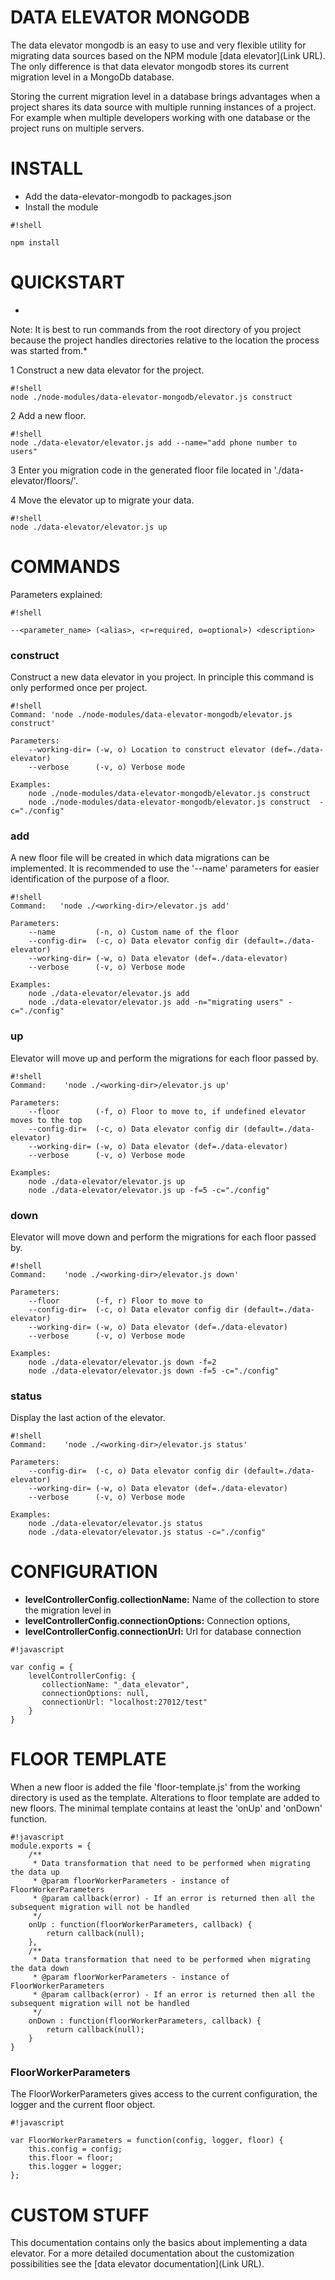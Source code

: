 # DATA ELEVATOR MONGODB #

The data elevator mongodb is an easy to use and very flexible utility for migrating data sources based on the NPM module [data elevator](Link URL). The only difference is that data elevator mongodb stores its current migration level in a MongoDb database.

Storing the current migration level in a database brings advantages when a project shares its data source with multiple running instances of a project. For example when multiple developers working with one database or the project runs on multiple servers.

# INSTALL #

* Add the data-elevator-mongodb to packages.json
* Install the module
```
#!shell

npm install
```

# QUICKSTART #
*
Note: It is best to run commands from the root directory of you project because the project handles directories relative to the location the process was started from.*

1 Construct a new data elevator for the project.
```
#!shell
node ./node-modules/data-elevator-mongodb/elevator.js construct
```
2 Add a new floor.
```
#!shell
node ./data-elevator/elevator.js add --name="add phone number to users"
```
3 Enter you migration code in the generated floor file located in './data-elevator/floors/'.

4 Move the elevator up to migrate your data.
```
#!shell
node ./data-elevator/elevator.js up
```

# COMMANDS #

Parameters explained:

```
#!shell

--<parameter_name> (<alias>, <r=required, o=optional>) <description>     

```
### construct ###

Construct a new data elevator in you project. In principle this command is only performed once per project.

```
#!shell
Command: 'node ./node-modules/data-elevator-mongodb/elevator.js construct'
    
Parameters:
    --working-dir= (-w, o) Location to construct elevator (def=./data-elevator)
    --verbose      (-v, o) Verbose mode

Examples:
    node ./node-modules/data-elevator-mongodb/elevator.js construct
    node ./node-modules/data-elevator-mongodb/elevator.js construct  -c="./config"
```

### add ###

A new floor file will be created in which data migrations can be implemented. It is recommended to use the '--name' parameters for easier identification of the purpose of a floor.

```
#!shell
Command:   'node ./<working-dir>/elevator.js add'
    
Parameters:
    --name         (-n, o) Custom name of the floor
    --config-dir=  (-c, o) Data elevator config dir (default=./data-elevator)
    --working-dir= (-w, o) Data elevator (def=./data-elevator)
    --verbose      (-v, o) Verbose mode

Examples:
    node ./data-elevator/elevator.js add
    node ./data-elevator/elevator.js add -n="migrating users" -c="./config"
```

### up ###

Elevator will move up and perform the migrations for each floor passed by.

```
#!shell
Command:    'node ./<working-dir>/elevator.js up'
    
Parameters:
    --floor        (-f, o) Floor to move to, if undefined elevator moves to the top   
    --config-dir=  (-c, o) Data elevator config dir (default=./data-elevator)
    --working-dir= (-w, o) Data elevator (def=./data-elevator)
    --verbose      (-v, o) Verbose mode

Examples:
    node ./data-elevator/elevator.js up
    node ./data-elevator/elevator.js up -f=5 -c="./config"

```

### down ###

Elevator will move down and perform the migrations for each floor passed by.

```
#!shell
Command:    'node ./<working-dir>/elevator.js down'

Parameters:
    --floor        (-f, r) Floor to move to
    --config-dir=  (-c, o) Data elevator config dir (default=./data-elevator)
    --working-dir= (-w, o) Data elevator (def=./data-elevator)
    --verbose      (-v, o) Verbose mode

Examples:
    node ./data-elevator/elevator.js down -f=2
    node ./data-elevator/elevator.js down -f=5 -c="./config"
```

### status ###

Display the last action of the elevator.

```
#!shell
Command:    'node ./<working-dir>/elevator.js status'

Parameters:
    --config-dir=  (-c, o) Data elevator config dir (default=./data-elevator)
    --working-dir= (-w, o) Data elevator (def=./data-elevator)
    --verbose      (-v, o) Verbose mode

Examples:
    node ./data-elevator/elevator.js status
    node ./data-elevator/elevator.js status -c="./config"
```

# CONFIGURATION #

* **levelControllerConfig.collectionName:** Name of the collection to store the migration level in
* **levelControllerConfig.connectionOptions:** Connection options,
* **levelControllerConfig.connectionUrl:** Url for database connection

```
#!javascript

var config = {
    levelControllerConfig: {
       collectionName: "_data_elevator",
       connectionOptions: null,
       connectionUrl: "localhost:27012/test"
    }
}

```

# FLOOR TEMPLATE #

When a new floor is added the file 'floor-template.js' from the working directory is used as the template. Alterations to floor template are added to new floors. The minimal template contains at least the 'onUp' and 'onDown' function.

```
#!javascript
module.exports = {
    /**
     * Data transformation that need to be performed when migrating the data up
     * @param floorWorkerParameters - instance of FloorWorkerParameters
     * @param callback(error) - If an error is returned then all the subsequent migration will not be handled
     */
    onUp : function(floorWorkerParameters, callback) {
        return callback(null);
    }, 
    /**
     * Data transformation that need to be performed when migrating the data down
     * @param floorWorkerParameters - instance of FloorWorkerParameters
     * @param callback(error) - If an error is returned then all the subsequent migration will not be handled
     */
    onDown : function(floorWorkerParameters, callback) {
        return callback(null);
    }
}

```

### FloorWorkerParameters ###

The FloorWorkerParameters gives access to the current configuration, the logger and the current floor object. 

```
#!javascript

var FloorWorkerParameters = function(config, logger, floor) {
    this.config = config;
    this.floor = floor;
    this.logger = logger;
};

```

# CUSTOM STUFF #

This documentation contains only the basics about implementing a data elevator. For a more detailed documentation about the customization possibilities see the [data elevator documentation](Link URL).